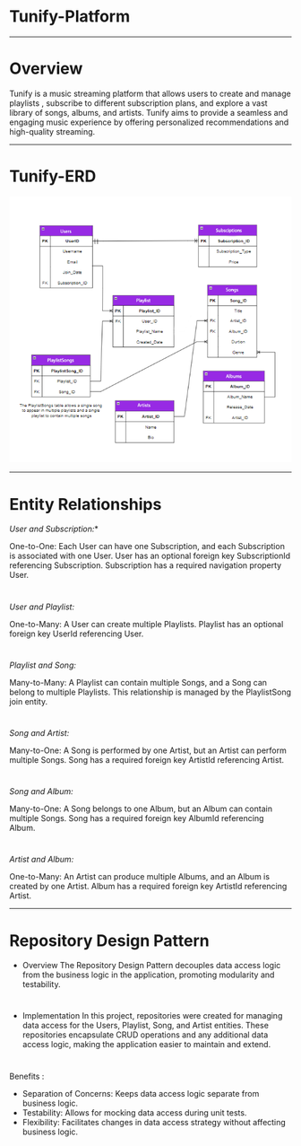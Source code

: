 # Tunify-Platform
---
# Overview

Tunify is a music streaming platform that allows users to create and manage playlists
, subscribe to different subscription plans, and explore a vast library of songs, albums, and artists. Tunify aims to provide a seamless and engaging music experience by offering personalized recommendations and 
high-quality streaming.
 
 ---
 # Tunify-ERD

![Tunify-ERD](./Tunify-Platform/ERD/TunifyERD.png)

---

# Entity Relationships

 *User and Subscription:**

One-to-One: Each User can have one Subscription, and each Subscription is associated with one User.
User has an optional foreign key SubscriptionId referencing Subscription.
Subscription has a required navigation property User.
#
*User and Playlist:*

One-to-Many: A User can create multiple Playlists.
Playlist has an optional foreign key UserId referencing User.

#

*Playlist and Song:*

Many-to-Many: A Playlist can contain multiple Songs, and a Song can belong to multiple Playlists.
This relationship is managed by the PlaylistSong join entity.
#
*Song and Artist:*

Many-to-One: A Song is performed by one Artist, but an Artist can perform multiple Songs.
Song has a required foreign key ArtistId referencing Artist.
#
*Song and Album:*

Many-to-One: A Song belongs to one Album, but an Album can contain multiple Songs.
Song has a required foreign key AlbumId referencing Album.
#
*Artist and Album:*

One-to-Many: An Artist can produce multiple Albums, and an Album is created by one Artist.
Album has a required foreign key ArtistId referencing Artist.

---
# Repository Design Pattern

* Overview
The Repository Design Pattern decouples data access logic from the business logic in the application, promoting modularity and testability.

#

* Implementation 
In this project, repositories were created for managing data access for the Users, Playlist, Song, and Artist entities. These repositories encapsulate CRUD operations and any additional data access logic, making the application easier to maintain and extend.
#
Benefits : 
* Separation of Concerns: Keeps data access logic separate from business logic.
* Testability: Allows for mocking data access during unit tests.
* Flexibility: Facilitates changes in data access strategy without affecting business logic.
